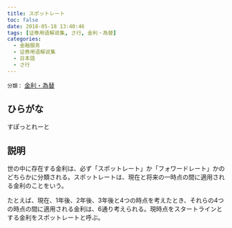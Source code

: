 ```yaml
---
title: スポットレート
toc: false
date: 2018-05-18 13:40:46
tags: [证券用语解说集, さ行, 金利・為替]
categories:
  - 金融服务
  - 证券用语解说集
  - 日本語
  - さ行
---
```


`分類：` [金利・為替](/tags/金利・為替/)

## ひらがな

すぽっとれーと

## 説明

世の中に存在する金利は、必ず「スポットレート」か「フォワードレート」かのどちらかに分類される。スポットレートは、現在と将来の一時点の間に適用される金利のことをいう。

たとえば、現在、1年後、2年後、3年後と4つの時点を考えたとき、それらの4つの時点の間に適用される金利は、6通り考えられる。現時点をスタートラインとする金利をスポットレートと呼ぶ。
